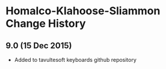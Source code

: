 Homalco-Klahoose-Sliammon Change History
============================

9.0 (15 Dec 2015)
-----------------

* Added to tavultesoft keyboards github repository
